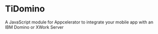TiDomino
========

A JavaScript module for Appcelerator to integrate your mobile app with an IBM Domino or XWork Server
